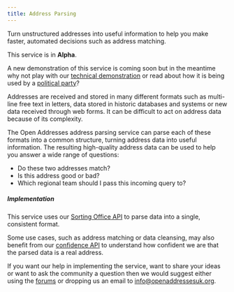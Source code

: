```yaml
---
title: Address Parsing
---
```


Turn unstructured addresses into useful information to help you make faster, automated decisions such as address matching.

This service is in **Alpha**.

A new demonstration of this service is coming soon but in the meantime why not play with our [technical demonstration](https://sorting-office.openaddressesuk.org) or read about how it is being used by a [political party](http://floppy.org.uk/blog/2015/03/16/provision-of-service-attack/)?

Addresses are received and stored in many different formats such as multi-line free text in letters, data stored in historic databases and systems or new data received through web forms. It can be difficult to act on address data because of its complexity.

The Open Addresses address parsing service can parse each of these formats into a common structure, turning address data into useful information. The resulting high-quality address data can be used to help you answer a wide range of questions:

+ Do these two addresses match?
+ Is this address good or bad?
+ Which regional team should I pass this incoming query to?

##### Implementation

This service uses our [Sorting Office API](/developers/sortingoffice) to parse data into a single, consistent format.

Some use cases, such as address matching or data cleansing, may also benefit from our [confidence API](/developers/confidence) to understand how confident we are that the parsed data is a real address.

If you want our help in implementing the service, want to share your ideas or want to ask the community a question then we would suggest either using the [forums](https://github.com/OpenAddressesUK/forum) or dropping us an email to [info@openaddressesuk.org](mailto:info@openaddressesuk.org).